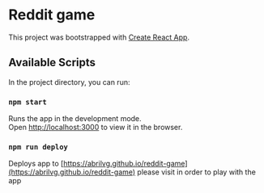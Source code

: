 # Reddit game

This project was bootstrapped with [Create React App](https://github.com/facebook/create-react-app).

## Available Scripts

In the project directory, you can run:

### `npm start`
Runs the app in the development mode.<br>
Open [http://localhost:3000](http://localhost:3000) to view it in the browser.

### `npm run deploy`
Deploys app to [https://abrilvg.github.io/reddit-game](https://abrilvg.github.io/reddit-game) please visit in order to play with the app

